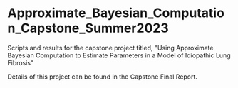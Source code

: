 # Approximate_Bayesian_Computation_Capstone_Summer2023
Scripts and results for the capstone project titled, "Using Approximate Bayesian Computation to Estimate Parameters in a Model of Idiopathic Lung Fibrosis" 

Details of this project can be found in the Capstone Final Report.
